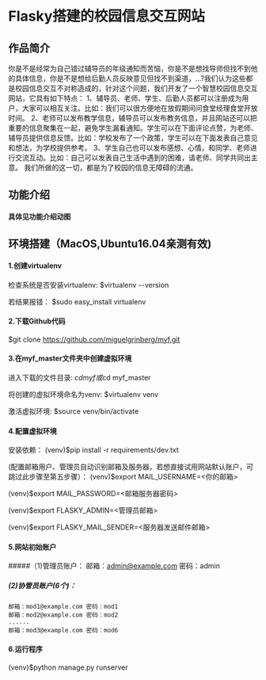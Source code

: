 Flasky搭建的校园信息交互网站
=======
## 作品简介
你是不是经常为自己错过辅导员的年级通知而苦恼，你是不是想找导师但找不到他的具体信息，你是不是想给后勤人员反映意见但找不到渠道，...?我们认为这些都是校园信息交互不对称造成的，针对这个问题，我们开发了一个智慧校园信息交互网站，它具有如下特点：
1、辅导员、老师、学生、后勤人员都可以注册成为用户，大家可以相互关注。比如：我们可以很方便地在放假期间问食堂经理食堂开放时间。
2、老师可以发布教学信息，辅导员可以发布教务信息，并且网站还可以把重要的信息聚集在一起，避免学生漏看通知。学生可以在下面评论点赞，为老师、辅导员提供信息反馈。比如：学校发布了一个政策，学生可以在下面发表自己意见和想法，为学校提供参考。
3、学生自己也可以发布感想、心情，和同学、老师进行交流互动。比如：自己可以发表自己生活中遇到的困难，请老师、同学共同出主意。
我们所做的这一切，都是为了校园的信息无障碍的流通。


## 功能介绍
#### 具体见功能介绍动图


## 环境搭建（MacOS,Ubuntu16.04亲测有效)
#### 1.创建virtualenv
检查系统是否安装virtualenv:
$virtualenv --version

若结果报错：
$sudo easy_install virtualenv

#### 2.下载Github代码
$git clone https://github.com/miguelgrinberg/myf.git

#### 3.在myf_master文件夹中创建虚拟环境
进入下载的文件目录:
$cd myf
或$cd myf_master

将创建的虚拟环境命名为venv:
$virtualenv venv

激活虚拟环境:
$source venv/bin/activate

#### 4.配置虚拟环境
安装依赖：
(venv)$pip install -r requirements/dev.txt

(配置邮箱用户、管理员自动识别邮箱及服务器，若想直接试用网站默认账户，可跳过此步骤至第五步骤）：
(venv)$export MAIL_USERNAME=<你的邮箱>

(venv)$export MAIL_PASSWORD=<邮箱服务器密码>

(venv)$export FLASKY_ADMIN=<管理员邮箱>

(venv)$export FLASKY_MAIL_SENDER=<服务器发送邮件邮箱>

#### 5.网站初始账户
#####（1)管理员账户：
    邮箱：admin@example.com 密码：admin
##### (2)协管员账户(6个)：
    邮箱：mod1@example.com 密码：mod1
    邮箱：mod2@example.com 密码：mod2
    ......
    邮箱：mod3@example.com 密码：mod6

#### 6.运行程序
(venv)$python manage.py runserver
